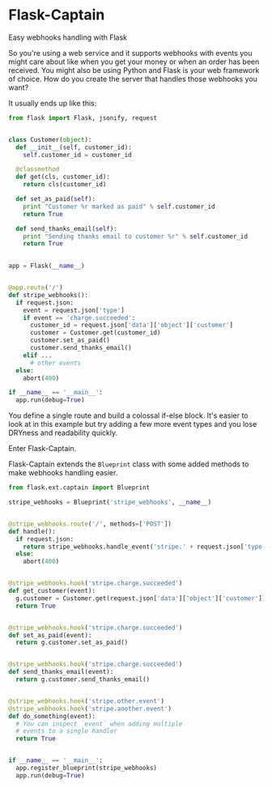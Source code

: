 # Flask-Captain

Easy webhooks handling with Flask

So you're using a web service and it supports webhooks with events you might
care about like when you get your money or when an order has been received.
You might also be using Python and Flask is your web framework of choice.
How do you create the server that handles those webhooks you want?

It usually ends up like this:

```python
from flask import Flask, jsonify, request


class Customer(object):
  def __init__(self, customer_id):
    self.customer_id = customer_id

  @classmethod
  def get(cls, customer_id):
    return cls(customer_id)

  def set_as_paid(self):
    print "Customer %r marked as paid" % self.customer_id
    return True

  def send_thanks_email(self):
    print "Sending thanks email to customer %r" % self.customer_id
    return True
    

app = Flask(__name__)


@app.route('/')
def stripe_webhooks():
  if request.json:
    event = request.json['type']
    if event == 'charge.succeeded':
      customer_id = request.json['data']['object']['customer']
      customer = Customer.get(customer_id)
      customer.set_as_paid()
      customer.send_thanks_email()
    elif ...
      # other events
  else:
    abort(400)

if __name__ == '__main__':
  app.run(debug=True)

```

You define a single route and build a colossal if-else block.
It's easier to look at in this example but try adding a few more
event types and you lose DRYness and readability quickly.

Enter Flask-Captain.

Flask-Captain extends the `Blueprint` class with
some added methods to make webhooks handling easier.

```python
from flask.ext.captain import Blueprint

stripe_webhooks = Blueprint('stripe_webhooks', __name__)


@stripe_webhooks.route('/', methods=['POST'])
def handle():
  if request.json:
    return stripe_webhooks.handle_event('stripe.' + request.json['type'])
  else:
    abort(400)


@stripe_webhooks.hook('stripe.charge.succeeded')
def get_customer(event):
  g.customer = Customer.get(request.json['data']['object']['customer'])
  return True


@stripe_webhooks.hook('stripe.charge.succeeded')
def set_as_paid(event):
  return g.customer.set_as_paid()


@stripe_webhooks.hook('stripe.charge.succeeded')
def send_thanks_email(event):
  return g.customer.send_thanks_email()


@stripe_webhooks.hook('stripe.other.event')
@stripe_webhooks.hook('stripe.another.event')
def do_something(event):
  # You can inspect `event` when adding multiple
  # events to a single handler
  return True


if __name__ == '__main__':
  app.register_blueprint(stripe_webhooks)
  app.run(debug=True)

```
